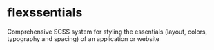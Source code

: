 # flexssentials
Comprehensive SCSS system for styling the essentials (layout, colors, typography and spacing) of an application or website
